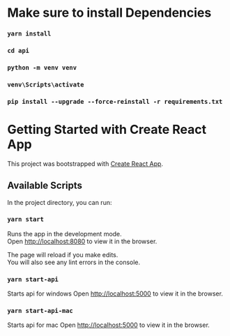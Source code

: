 # Make sure to install Dependencies
### `yarn install`
### `cd api`
### `python -m venv venv`
### `venv\Scripts\activate`
### `pip install --upgrade --force-reinstall -r requirements.txt`

# Getting Started with Create React App

This project was bootstrapped with [Create React App](https://github.com/facebook/create-react-app).

## Available Scripts

In the project directory, you can run:

### `yarn start`

Runs the app in the development mode.\
Open [http://localhost:8080](http://localhost:8080) to view it in the browser.

The page will reload if you make edits.\
You will also see any lint errors in the console.

### `yarn start-api`

Starts api for windows
Open [http://localhost:5000](http://localhost:5000) to view it in the browser.

### `yarn start-api-mac`

Starts api for mac
Open [http://localhost:5000](http://localhost:5000) to view it in the browser.

